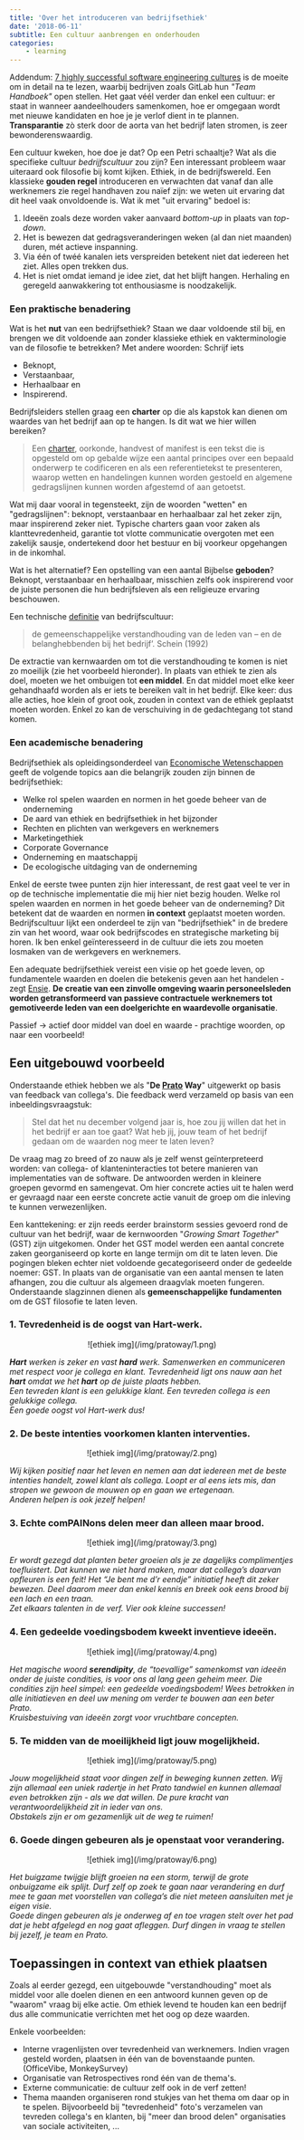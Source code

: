 ```yaml
---
title: 'Over het introduceren van bedrijfsethiek'
date: '2018-06-11'
subtitle: Een cultuur aanbrengen en onderhouden
categories:
    - learning
---
```


Addendum: [7 highly successful software engineering cultures](https://techbeacon.com/lessons-7-highly-successful-software-engineering-cultures) is de moeite om in detail na te lezen, waarbij bedrijven zoals GitLab hun _"Team Handboek"_ open stellen. Het gaat véél verder dan enkel een cultuur: er staat in wanneer aandeelhouders samenkomen, hoe er omgegaan wordt met nieuwe kandidaten en hoe je je verlof dient in te plannen. **Transparantie** zò sterk door de aorta van het bedrijf laten stromen, is zeer bewonderenswaardig. 

Een cultuur kweken, hoe doe je dat? Op een Petri schaaltje? Wat als die specifieke cultuur _bedrijfscultuur_ zou zijn? Een interessant probleem waar uiteraard ook filosofie bij komt kijken. Ethiek, in de bedrijfswereld. Een klassieke **gouden regel** introduceren en verwachten dat vanaf dan alle werknemers zie regel handhaven zou naïef zijn: we weten uit ervaring dat dit heel vaak onvoldoende is. Wat ik met "uit ervaring" bedoel is:

1. Ideeën zoals deze worden vaker aanvaard _bottom-up_ in plaats van _top-down_.
2. Het is bewezen dat gedragsveranderingen weken (al dan niet maanden) duren, mét actieve inspanning. 
3. Via één of twéé kanalen iets verspreiden betekent niet dat iedereen het ziet. Alles open trekken dus. 
4. Het is niet omdat iemand je idee ziet, dat het blijft hangen. Herhaling en geregeld aanwakkering tot enthousiasme is noodzakelijk.

### Een praktische benadering

Wat is het **nut** van een bedrijfsethiek? Staan we daar voldoende stil bij, en brengen we dit voldoende aan zonder klassieke ethiek en vakterminologie van de filosofie te betrekken? Met andere woorden: Schrijf iets

- Beknopt, 
- Verstaanbaar, 
- Herhaalbaar en
- Inspirerend.

Bedrijfsleiders stellen graag een **charter** op die als kapstok kan dienen om waardes van het bedrijf aan op te hangen. Is dit wat we hier willen bereiken? 

> Een [charter](https://nl.wikipedia.org/wiki/Charter_(hedendaags)), oorkonde, handvest of manifest is een tekst die is opgesteld om op gebalde wijze een aantal principes over een bepaald onderwerp te codificeren en als een referentietekst te presenteren, waarop wetten en handelingen kunnen worden gestoeld en algemene gedragslijnen kunnen worden afgestemd of aan getoetst. 

Wat mij daar vooral in tegensteekt, zijn de woorden "wetten" en "gedragslijnen": beknopt, verstaanbaar en herhaalbaar zal het zeker zijn, maar inspirerend zeker niet. Typische charters gaan voor zaken als klanttevredenheid, garantie tot vlotte communicatie overgoten met een zakelijk sausje, ondertekend door het bestuur en bij voorkeur opgehangen in de inkomhal. 

Wat is het alternatief? Een opstelling van een aantal Bijbelse **geboden**? Beknopt, verstaanbaar en herhaalbaar, misschien zelfs ook inspirerend voor de juiste personen die hun bedrijfsleven als een religieuze ervaring beschouwen. 

Een technische [definitie](https://www.managementsite.nl/kennisbank/organisatiecultuur) van bedrijfscultuur: 

> de gemeenschappelijke verstandhouding van de leden van – en de belanghebbenden bij het bedrijf’. Schein (1992) 

De extractie van kernwaarden om tot die verstandhouding te komen is niet zo moeilijk (zie het voorbeeld hieronder). In plaats van ethiek te zien als doel, moeten we het ombuigen tot **een middel**. En dat middel moet elke keer gehandhaafd worden als er iets te bereiken valt in het bedrijf. Elke keer: dus alle acties, hoe klein of groot ook, zouden in context van de ethiek geplaatst moeten worden. Enkel zo kan de verschuiving in de gedachtegang tot stand komen. 

### Een academische benadering

Bedrijfsethiek als opleidingsonderdeel van [Economische Wetenschappen](https://onderwijsaanbod.kuleuven.be/syllabi/n/D0R91AN.htm#activetab=plaatsen_in_het_onderwijsaanbod_idp7440448) geeft de volgende topics aan die belangrijk zouden zijn binnen de bedrijfsethiek:

- Welke rol spelen waarden en normen in het goede beheer van de onderneming
- De aard van ethiek en bedrijfsethiek in het bijzonder
- Rechten en plichten van werkgevers en werknemers
- Marketingethiek
- Corporate Governance
- Onderneming en maatschappij
- De ecologische uitdaging van de onderneming

Enkel de eerste twee punten zijn hier interessant, de rest gaat veel te ver in op de technische implementatie die mij hier niet bezig houden. Welke rol spelen waarden en normen in het goede beheer van de onderneming? Dit betekent dat de waarden en normen **in context** geplaatst moeten worden. Bedrijfscultuur lijkt een onderdeel te zijn van "bedrijfsethiek" in de bredere zin van het woord, waar ook bedrijfscodes en strategische marketing bij horen. Ik ben enkel geïnteresseerd in de cultuur die iets zou moeten losmaken van de werkgevers en werknemers. 

Een adequate bedrijfsethiek vereist een visie op het goede leven, op fundamentele waarden en doelen die betekenis geven aan het handelen - zegt [Ensie](https://www.ensie.nl/lexicon-van-de-ethiek/bedrijfsethiek). **De creatie van een zinvolle omgeving waarin personeelsleden worden getransformeerd van passieve contractuele werknemers tot gemotiveerde leden van een doelgerichte en waardevolle organisatie**. 

Passief -> actief door middel van doel en waarde - prachtige woorden, op naar een voorbeeld! 

## Een uitgebouwd voorbeeld

Onderstaande ethiek hebben we als "**De [Prato](http://www.prato-services.eu/) Way**" uitgewerkt op basis van feedback van collega's. Die feedback werd verzameld op basis van een inbeeldingsvraagstuk: 

> Stel dat het nu december volgend jaar is, hoe zou jij willen dat het in het bedrijf er aan toe gaat? Wat heb jij, jouw team of het bedrijf gedaan om de waarden nog meer te laten leven?

De vraag mag zo breed of zo nauw als je zelf wenst geïnterpreteerd worden: van collega- of klanteninteracties tot betere manieren van implementaties van de software. De antwoorden werden in kleinere groepen gevormd en samengevat. Om hier concrete acties uit te halen werd er gevraagd naar een eerste concrete actie vanuit de groep om die inleving te kunnen verwezenlijken. 

Een kanttekening: er zijn reeds eerder brainstorm sessies gevoerd rond de cultuur van het bedrijf, waar de kernwoorden "_Growing Smart Together_" (GST) zijn uitgekomen. Onder het GST model werden een aantal concrete zaken georganiseerd op korte en lange termijn om dit te laten leven. Die pogingen bleken echter niet voldoende gecategoriseerd onder de gedeelde noemer: GST. In plaats van de organisatie van een aantal mensen te laten afhangen, zou die cultuur als algemeen draagvlak moeten fungeren. Onderstaande slagzinnen dienen als **gemeenschappelijke fundamenten** om de GST filosofie te laten leven. 

### 1. Tevredenheid is de oogst van Hart-werk.

<center>![ethiek img](/img/pratoway/1.png)</center>

_**Hart** werken is zeker en vast **hard** werk. Samenwerken en communiceren met respect voor je collega en klant. Tevredenheid ligt ons nauw aan het **hart** omdat we het **hart** op de juiste plaats hebben.<br/>
Een tevreden klant is een gelukkige klant. Een tevreden collega is een gelukkige collega.  <br/>
Een goede oogst vol Hart-werk dus!_

### 2. De beste intenties voorkomen klanten interventies.

<center>![ethiek img](/img/pratoway/2.png)</center>

_Wij kijken positief naar het leven en nemen aan dat iedereen met de beste intenties handelt, zowel klant als collega. Loopt er al eens iets mis, dan stropen we gewoon de mouwen op en gaan we ertegenaan. <br/>
Anderen helpen is ook jezelf helpen!_

### 3. Echte comPAINons delen meer dan alleen maar brood.

<center>![ethiek img](/img/pratoway/3.png)</center>

_Er wordt gezegd dat planten beter groeien als je ze dagelijks complimentjes toefluistert. Dat kunnen we niet hard maken, maar dat collega’s daarvan opfleuren is een feit! Het “Je bent me d’r eendje” initiatief heeft dit zeker bewezen. Deel daarom meer dan enkel kennis en breek ook eens brood bij een lach en een traan.<br/>
Zet elkaars talenten in de verf. Vier ook kleine successen!_


### 4. Een gedeelde voedingsbodem kweekt inventieve ideeën.

<center>![ethiek img](/img/pratoway/4.png)</center>

_Het magische woord **serendipity**, de “toevallige” samenkomst van ideeën onder de juiste condities, is voor ons al lang geen geheim meer. Die condities zijn heel simpel: een gedeelde voedingsbodem! Wees betrokken in alle initiatieven en deel uw mening om verder te bouwen aan een beter Prato.<br/>
Kruisbestuiving van ideeën zorgt voor vruchtbare concepten._


### 5. Te midden van de moeilijkheid ligt jouw mogelijkheid.

<center>![ethiek img](/img/pratoway/5.png)</center>

_Jouw mogelijkheid staat voor dingen zelf in beweging kunnen zetten. Wij zijn allemaal een uniek radertje in het Prato tandwiel en kunnen allemaal even betrokken zijn - als we dat willen. De pure kracht van verantwoordelijkheid zit in ieder van ons. <br/>
Obstakels zijn er om gezamenlijk uit de weg te ruimen!_


### 6. Goede dingen gebeuren als je openstaat voor verandering.

<center>![ethiek img](/img/pratoway/6.png)</center>

_Het buigzame twijgje blijft groeien na een storm, terwijl de grote onbuigzame eik splijt. Durf zelf op zoek te gaan naar verandering en durf mee te gaan met voorstellen van collega’s die niet meteen aansluiten met je eigen visie. <br/>
Goede dingen gebeuren als je onderweg af en toe vragen stelt over het pad dat je hebt afgelegd en nog gaat afleggen. Durf dingen in vraag te stellen bij jezelf, je team en Prato._

## Toepassingen in context van ethiek plaatsen

Zoals al eerder gezegd, een uitgebouwde "verstandhouding" moet als middel voor alle doelen dienen en een antwoord kunnen geven op de "waarom" vraag bij elke actie. Om ethiek levend te houden kan een bedrijf dus alle communicatie verrichten met het oog op deze waarden. 

Enkele voorbeelden:

- Interne vragenlijsten over tevredenheid van werknemers. Indien vragen gesteld worden, plaatsen in één van de bovenstaande punten. (OfficeVibe, MonkeySurvey)
- Organisatie van Retrospectives rond één van de thema's.
- Externe communicatie: de cultuur zelf ook in de verf zetten! 
- Thema maanden organiseren rond stukjes van het thema om daar op in te spelen. Bijvoorbeeld bij "tevredenheid" foto's verzamelen van tevreden collega's en klanten, bij "meer dan brood delen" organisaties van sociale activiteiten, ... 